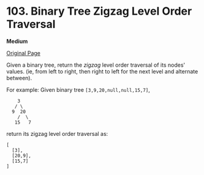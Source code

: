 # 103. Binary Tree Zigzag Level Order Traversal

**Medium**

[Original Page](https://leetcode.com/problems/binary-tree-zigzag-level-order-traversal/)

Given a binary tree, return the _zigzag_ level order traversal of its nodes' values. (ie, from left to right, then right to left for the next level and alternate between).

For example:
Given binary tree `[3,9,20,null,null,15,7]`,

```
    3
   / \
  9  20
    /  \
   15   7
```

return its zigzag level order traversal as:
```
[
  [3],
  [20,9],
  [15,7]
]
```
